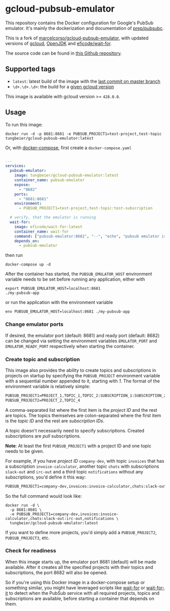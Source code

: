 # gcloud-pubsub-emulator

This repository contains the Docker configuration for Google's PubSub emulator.
It's mainly the dockerization and documentation of [prep/pubsubc](https://github.com/prep/pubsubc).

This is a fork of [marcelcorso/gcloud-pubsub-emulator](https://github.com/marcelcorso/gcloud-pubsub-emulator),
with updated versions of [gcloud](https://cloud.google.com/sdk/gcloud), [OpenJDK](https://openjdk.org) and [eficode/wait-for](https://github.com/eficode/wait-for).

The source code can be found in [this Github repository](https://github.com/beiertu-mms/gcloud-pubsub-emulator).

## Supported tags

- `latest`: latest build of the image with the [last commit on master branch][master-branch]
- `\d+.\d+.\d+`: the build for a [given gcloud version][google-release-note]

[master-branch]: https://github.com/beiertu-mms/gcloud-pubsub-emulator/tree/master
[google-release-note]: https://cloud.google.com/release-notes

This image is available with gcloud version >= `428.0.0`.

## Usage

To run this image:

```shell
docker run -d -p 8681:8681 -e PUBSUB_PROJECT1=test-project,test-topic tungbeier/gcloud-pubsub-emulator:latest
```

Or, with [docker-compose](https://docs.docker.com/compose/), first create a `docker-compose.yaml`

```yaml

---
services:
  pubsub-emulator:
    image: tungbeier/gcloud-pubsub-emulator:latest
    container_name: pubsub-emulator
    expose:
      - "8682"
    ports:
      - "8681:8681"
    environment:
      - PUBSUB_PROJECT1=test-project,test-topic:test-subscription

  # verify, that the emulator is running
  wait-for:
    image: eficode/wait-for:latest
    container_name: wait-for
    command: ["pubsub-emulator:8682", "--", "echo", "pubsub emulator is running"]
    depends_on:
      - pubsub-emulator
```

then run

```shell
docker-compose up -d
```

After the container has started, the `PUBSUB_EMULATOR_HOST` environment variable needs to be set before running any application, either with

```shell
export PUBSUB_EMULATOR_HOST=localhost:8681
./my-pubsub-app
```

or run the application with the environment variable

```shell
env PUBSUB_EMULATOR_HOST=localhost:8681 ./my-pubsub-app
```

### Change emulator ports

If desired, the emulator port (default: 8681) and ready port (default: 8682) can be changed via setting
the environment variables `EMULATOR_PORT` and `EMULATOR_READY_PORT` respectively when starting the container.

### Create topic and subscription
This image also provides the ability to create topics and subscriptions in projects on startup
by specifying the `PUBSUB_PROJECT` environment variable with a sequential number appended to it,
starting with _1_. The format of the environment variable is relatively simple:

```txt
PUBSUB_PROJECT1=PROJECT_1,TOPIC_1,TOPIC_2:SUBSCRIPTION_1:SUBSCRIPTION_2,TOPIC_3:SUBSCRIPTION_3
PUBSUB_PROJECT2=PROJECT_2,TOPIC_4
```

A comma-separated list where the first item is the _project ID_ and the rest are topics.
The topics themselves are colon-separated where the first item is the _topic ID_ and the rest are _subscription IDs_.

A topic doesn't necessarily need to specify subscriptions. Created subscriptions are _pull_ subscriptions.

**Note**: At least the first `PUBSUB_PROJECT1` with a project ID and one topic needs to be given.

For example, if you have _project ID_ `company-dev`, with topic `invoices` that has a subscription `invoice-calculator`,
another topic `chats` with subscriptions `slack-out` and `irc-out` and a third topic `notifications` without any subscriptions,
you'd define it this way:

```txt
PUBSUB_PROJECT1=company-dev,invoices:invoice-calculator,chats:slack-out:irc-out,notifications
```

So the full command would look like:

```shell
docker run -d \
  -p 8681:8681 \
  -e PUBSUB_PROJECT1=company-dev,invoices:invoice-calculator,chats:slack-out:irc-out,notifications \
  tungbeier/gcloud-pubsub-emulator:latest
```

If you want to define more projects, you'd simply add a `PUBSUB_PROJECT2`, `PUBSUB_PROJECT3`, etc.

### Check for readiness

When this image starts up, the emulator port 8681 (default) will be made available.
After it creates all the specified projects with their topics and subscriptions, the port 8682 will also be opened.

So if you're using this Docker image in a docker-compose setup or something similar,
you might have leveraged scripts like [wait-for](https://github.com/eficode/wait-for) or [wait-for-it](https://github.com/vishnubob/wait-for-it)
to detect when the PubSub service with all required projects, topics and subscriptions are available, before starting a container that depends on them.


